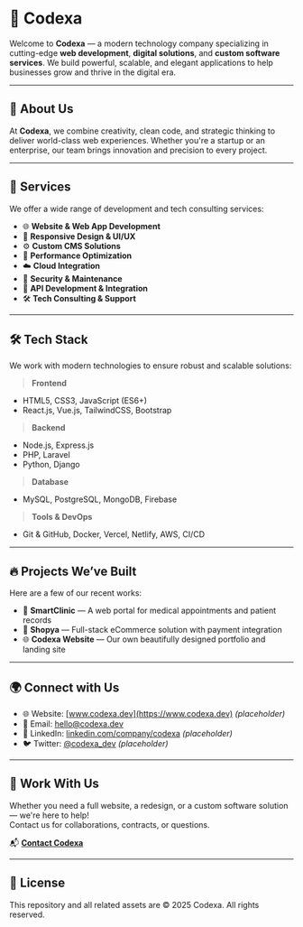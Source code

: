 # 🚀 Codexa

Welcome to **Codexa** — a modern technology company specializing in cutting-edge **web development**, **digital solutions**, and **custom software services**. We build powerful, scalable, and elegant applications to help businesses grow and thrive in the digital era.

---

## 🧠 About Us

At **Codexa**, we combine creativity, clean code, and strategic thinking to deliver world-class web experiences. Whether you're a startup or an enterprise, our team brings innovation and precision to every project.

---

## 💼 Services

We offer a wide range of development and tech consulting services:

- 🌐 **Website & Web App Development**
- 📱 **Responsive Design & UI/UX**
- ⚙️ **Custom CMS Solutions**
- 🚀 **Performance Optimization**
- ☁️ **Cloud Integration**
- 🔐 **Security & Maintenance**
- 🧩 **API Development & Integration**
- 🛠️ **Tech Consulting & Support**

---

## 🛠️ Tech Stack

We work with modern technologies to ensure robust and scalable solutions:

> **Frontend**  
- HTML5, CSS3, JavaScript (ES6+)  
- React.js, Vue.js, TailwindCSS, Bootstrap

> **Backend**  
- Node.js, Express.js  
- PHP, Laravel  
- Python, Django

> **Database**  
- MySQL, PostgreSQL, MongoDB, Firebase

> **Tools & DevOps**  
- Git & GitHub, Docker, Vercel, Netlify, AWS, CI/CD

---

## 🔥 Projects We’ve Built

Here are a few of our recent works:

- 🧠 **SmartClinic** — A web portal for medical appointments and patient records  
- 🛒 **Shopya** — Full-stack eCommerce solution with payment integration  
- 🌐 **Codexa Website** — Our own beautifully designed portfolio and landing site  

---

## 🌍 Connect with Us

- 🌐 Website: [www.codexa.dev](https://www.codexa.dev) *(placeholder)*
- 📧 Email: hello@codexa.dev  
- 💼 LinkedIn: [linkedin.com/company/codexa](https://linkedin.com) *(placeholder)*  
- 🐦 Twitter: [@codexa_dev](https://twitter.com) *(placeholder)*  

---

## 🤝 Work With Us

Whether you need a full website, a redesign, or a custom software solution — we're here to help!  
Contact us for collaborations, contracts, or questions.

📬 **[Contact Codexa](mailto:hello@codexa.dev)**

---

## 🧾 License

This repository and all related assets are © 2025 Codexa. All rights reserved.
